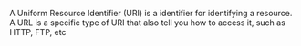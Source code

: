 A Uniform Resource Identifier (URI) is a identifier for identifying a resource.  
A URL is a specific type of URI that also tell you how to access it, such as HTTP, FTP, etc